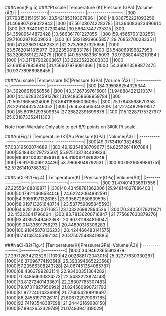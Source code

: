 ###Neon(Fig.5)
####Pt scale
|Temperature (K)|Pressure (GPa)		|Volume (Å3)		|
|:-------------:|:-----------------:|:-----------------:|
|300			|37.79315015165136	|33.542185319367896	|
|300			|48.836752221093256	|31.469867629022943	|
|300			|47.561080742283785	|31.364083623496914	|
|300			|53.934016207230464	|30.56647447735315	|
|300			|54.35909544872428	|30.566361701227855	|
|300			|59.45657631202551	|29.716029716509023	|
|300			|61.58218939665857	|29.76852700283351	|
|300			|41.82663164823391	|32.37376827325656	|
|1000			|23.57620141815977	|39.2235081833176	|
|1000			|26.548069196827953	|38.320678912274275	|
|1000			|40.5576833615093	|33.912880443210184	|
|1000			|43.31787902808667	|33.22235222803333	|
|1000			|52.6615978858814	|31.256607976091466	|
|1000			|54.360613588872475	|30.93778986988455	|

####Au scale
|Temperature (K)|Pressure (GPa)		|Volume (Å3)		|
|:-------------:|:-----------------:|:-----------------:|
|300			|34.395986254325344	|34.39206619958556	|
|300			|43.31267397615001	|31.948884221210374	|
|300			|44.16283245913762	|31.948658668959784	|
|300			|70.50516655624006	|28.864118866036065	|
|300			|75.17843568670358	|28.226144325246352	|
|300			|76.45345653402097	|8.172744829919512	|
|300			|85.80151293509624	|27.26822391699678	|
|300			|115.12287175727977	|25.031873352411303	|

Note from Wardah: Only able to get 8/9 points on 300K Pt scale.

###Au(Fig.1)
|Temperature (K)|Au Pressure(GPa) | Volume(Å3)	 |
|:---------------:|:-----------------:|:-------------:|
|300|49.07834101382488| 57.03319502074689 |
|300|49.19354838709677| 56.82572614107884 |
|300|55.18433179723502| 55.975103734439834|
|300|68.89400921658986| 54.41908713692946 |
|300|78.91705069124426| 53.79668049792531 |
|300|90.09216589861751| 52.57261410788382 |


###NaCl-B2(Fig.4)
|	Temperature(K)	| Pressure(GPa)| Volume(Å3)|
|:-------------------:|:-----------------:|:-------------:|
|300|31.474014336917556   | 27.22558488819871 |
|300|40.43458781362006    |25.94814827886403  |
|300|50.179211469534046   | 24.62242064892591 |
|300|54.99551971326165    |23.995672650839595 |
|300|58.019713261648754   | 23.537759895845593|
|300|64.62813620071685    |23.103226982894526 |
|300|70.34050179211471    | 22.45223641796664 |
|300|83.78136200716847    | 21.775687630879276|
|300|93.41397849462368    | 20.907311984816047|
|300|99.01433691756273    | 20.44890316306283 |
|300|100.91845878136203   | 20.424466483141575|
|300|107.41487455197134   | 20.375075488419885|


###NaCl-B2(Fig.4)
|Temperature(K)|Pressure(GPa)	  |Volume(Å3)|
|:---------------:|:---------:|:-----------:|
|1000|34.94623655913979| 27.29712634212529|
|1000|42.002688172043015| 25.92377630330267|
|1000|46.37096774193548| 25.393394665223568|
|1000|57.23566308243728| 24.067451354085787|
|1000|68.4363799283154| 22.93400351364282|
|1000|71.34856630824373| 22.5483223924143|
|1000|73.81272401433691| 22.28307765307483|
|1000|79.97311827956992| 21.824560990721793|
|1000|81.87724014336919| 21.776054288918697|
|1000|86.24551971326161| 21.606722979067165|
|1000|92.74193548387098| 21.24442169988158|
|1000|97.8942652329749| 21.07493941319029|

